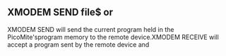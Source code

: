 ## XMODEM SEND file$ or

XMODEM SEND will send the current program held in the PicoMite'sprogram memory to the remote device.XMODEM RECEIVE will accept a program sent by the remote device and